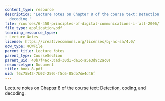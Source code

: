 ```yaml
---
content_type: resource
description: 'Lecture notes on Chapter 8 of the course text: Detection, coding, and
  decoding.'
file: /courses/6-450-principles-of-digital-communications-i-fall-2006/f6c75b427b022503f5c605db7de4d46f_book_8.pdf
file_type: application/pdf
learning_resource_types:
- Lecture Notes
license: https://creativecommons.org/licenses/by-nc-sa/4.0/
ocw_type: OCWFile
parent_title: Lecture Notes
parent_type: CourseSection
parent_uid: 40b7f46c-3dad-30d1-da1c-a5e3d9c2ac0a
resourcetype: Document
title: book_8.pdf
uid: f6c75b42-7b02-2503-f5c6-05db7de4d46f
---
```

Lecture notes on Chapter 8 of the course text: Detection, coding, and decoding.